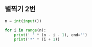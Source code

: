 ## 별찍기 2번

```python
n = int(input())

for i in range(n):
    print(' ' * (n - i - 1), end='')
    print('*' * (i + 1))
```
